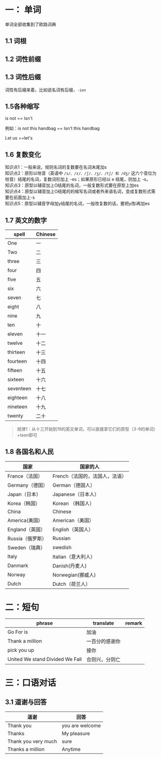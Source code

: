 # 一： 单词

单词全部收集到了欧路词典

## 1.1 词根

## 1.2 词性前缀

## 1.3 词性后缀

词性有后缀来着，比如说名词有后缀，`-ion`

## 1.5各种缩写

is not == Isn't

例如：is not this  handbag == Isn't this handbag

Let us ==let's

## 1.6 复数变化

知识点1：一般来说，规则名词的复数要在名词末尾加s    
知识点2：原形以咝音（英语中 `/s/、/z/、/ʃ/、/ʒ/、/tʃ/ 和 /dʒ/` 这六个音位为咝音）结尾的名词，复数词形加上 -es；如果原形已经以 e 结尾，则加上 -s。  
知识点3：原型以辅音加上O结尾的名词，一般复数形式要在原型上加es  
知识点4：原型以辅音加上O结尾的的缩写名词或者外来语名词，变成复数形式需要在前面加上-s  
知识点5：原型以辅音字母加y结尾的名词，一般改复数的话，要把y改i再加es  

## 1.7 英文的数字

| spell     | Chinese |
| --------- | ------- |
| One       | 一      |
| Two       | 二      |
| three     | 三      |
| four      | 四      |
| five      | 五      |
| six       | 六      |
| seven     | 七      |
| eight     | 八      |
| nine      | 九      |
| ten       | 十      |
| eleven    | 十一    |
| twelve    | 十二    |
| thirteen  | 十三    |
| fourteen  | 十四    |
| fifteen   | 十五    |
| sixteen   | 十六    |
| seventeen | 十七    |
| eighteen  | 十八    |
| nineteen  | 十九    |
| twenty    | 二十    |

> 规律1：从十三开始到19的英文单词，可以直接拿它们的原型（3-9的单词）+teen即可 



## 1.8 各国名和人民

| 国家             | 国家的人                       |
| ---------------- | ------------------------------ |
| France（法国）   | French（法国的，法国人，法语） |
| Germany（德国）  | German（德国人）               |
| Japan（日本）    | Japanese（日本人）             |
| Korea（韩国）    | Korean （韩国人）              |
| China            | Chinese                        |
| America(美国)    | American（美国）               |
| England（英国）  | English（英国人）              |
| Russia（俄罗斯） | Russian                        |
| Sweden（瑞典）   | swedish                        |
| Italy            | Italian（意大利人）            |
| Danmark          | Danish(丹麦人)                 |
| Norway           | Norwegian(挪威人)              |
| Dutch            | Dutch（荷兰人）                |

# 二：短句

| phrase                          | translate      | remark |
| ------------------------------- | -------------- | ------ |
| Go For is                       | 加油           |        |
| Thank a million                 | 一百分的感谢你 |        |
| pick you up                     | 接你           |        |
| United We stand Divided We Fall | 合则兴，分则亡 |        |

# 三：口语对话

## 3.1 道谢与回答

| 道谢                | 回答            |
| ------------------- | --------------- |
| Thank you           | you are welcome |
| Thanks              | My pleasure     |
| Thank you very much | sure            |
| Thanks a million    | Anytime         |



